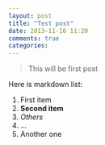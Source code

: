 ```yaml
---
layout: post
title: "Test post"
date: 2013-11-16 11:20
comments: true
categories: 
---
```

> This will be first post

Here is markdown list:

1. First item
2. **Second item**
3. *Others*
4. ...
5. Another one

